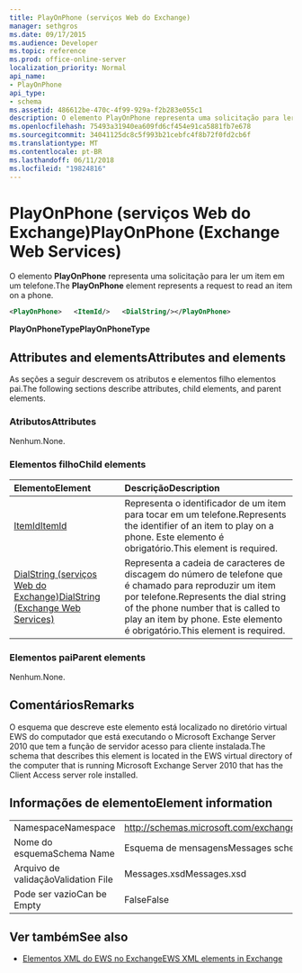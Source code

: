 ```yaml
---
title: PlayOnPhone (serviços Web do Exchange)
manager: sethgros
ms.date: 09/17/2015
ms.audience: Developer
ms.topic: reference
ms.prod: office-online-server
localization_priority: Normal
api_name:
- PlayOnPhone
api_type:
- schema
ms.assetid: 486612be-470c-4f99-929a-f2b283e055c1
description: O elemento PlayOnPhone representa uma solicitação para ler um item em um telefone.
ms.openlocfilehash: 75493a31940ea609fd6cf454e91ca5881fb7e678
ms.sourcegitcommit: 34041125dc8c5f993b21cebfc4f8b72f0fd2cb6f
ms.translationtype: MT
ms.contentlocale: pt-BR
ms.lasthandoff: 06/11/2018
ms.locfileid: "19824816"
---
```

# <a name="playonphone-exchange-web-services"></a><span data-ttu-id="640db-103">PlayOnPhone (serviços Web do Exchange)</span><span class="sxs-lookup"><span data-stu-id="640db-103">PlayOnPhone (Exchange Web Services)</span></span>

<span data-ttu-id="640db-104">O elemento **PlayOnPhone** representa uma solicitação para ler um item em um telefone.</span><span class="sxs-lookup"><span data-stu-id="640db-104">The **PlayOnPhone** element represents a request to read an item on a phone.</span></span> 
  
```xml
<PlayOnPhone>   <ItemId/>   <DialString/></PlayOnPhone>
```

 <span data-ttu-id="640db-105">**PlayOnPhoneType**</span><span class="sxs-lookup"><span data-stu-id="640db-105">**PlayOnPhoneType**</span></span>
## <a name="attributes-and-elements"></a><span data-ttu-id="640db-106">Attributes and elements</span><span class="sxs-lookup"><span data-stu-id="640db-106">Attributes and elements</span></span>

<span data-ttu-id="640db-107">As seções a seguir descrevem os atributos e elementos filho elementos pai.</span><span class="sxs-lookup"><span data-stu-id="640db-107">The following sections describe attributes, child elements, and parent elements.</span></span>
  
### <a name="attributes"></a><span data-ttu-id="640db-108">Atributos</span><span class="sxs-lookup"><span data-stu-id="640db-108">Attributes</span></span>

<span data-ttu-id="640db-109">Nenhum.</span><span class="sxs-lookup"><span data-stu-id="640db-109">None.</span></span>
  
### <a name="child-elements"></a><span data-ttu-id="640db-110">Elementos filho</span><span class="sxs-lookup"><span data-stu-id="640db-110">Child elements</span></span>

|<span data-ttu-id="640db-111">**Elemento**</span><span class="sxs-lookup"><span data-stu-id="640db-111">**Element**</span></span>|<span data-ttu-id="640db-112">**Descrição**</span><span class="sxs-lookup"><span data-stu-id="640db-112">**Description**</span></span>|
|:-----|:-----|
|[<span data-ttu-id="640db-113">ItemId</span><span class="sxs-lookup"><span data-stu-id="640db-113">ItemId</span></span>](itemid.md) <br/> |<span data-ttu-id="640db-114">Representa o identificador de um item para tocar em um telefone.</span><span class="sxs-lookup"><span data-stu-id="640db-114">Represents the identifier of an item to play on a phone.</span></span> <span data-ttu-id="640db-115">Este elemento é obrigatório.</span><span class="sxs-lookup"><span data-stu-id="640db-115">This element is required.</span></span>  <br/> |
|[<span data-ttu-id="640db-116">DialString (serviços Web do Exchange)</span><span class="sxs-lookup"><span data-stu-id="640db-116">DialString (Exchange Web Services)</span></span>](dialstring-exchange-web-services.md) <br/> |<span data-ttu-id="640db-117">Representa a cadeia de caracteres de discagem do número de telefone que é chamado para reproduzir um item por telefone.</span><span class="sxs-lookup"><span data-stu-id="640db-117">Represents the dial string of the phone number that is called to play an item by phone.</span></span> <span data-ttu-id="640db-118">Este elemento é obrigatório.</span><span class="sxs-lookup"><span data-stu-id="640db-118">This element is required.</span></span>  <br/> |
   
### <a name="parent-elements"></a><span data-ttu-id="640db-119">Elementos pai</span><span class="sxs-lookup"><span data-stu-id="640db-119">Parent elements</span></span>

<span data-ttu-id="640db-120">Nenhum.</span><span class="sxs-lookup"><span data-stu-id="640db-120">None.</span></span>
  
## <a name="remarks"></a><span data-ttu-id="640db-121">Comentários</span><span class="sxs-lookup"><span data-stu-id="640db-121">Remarks</span></span>

<span data-ttu-id="640db-122">O esquema que descreve este elemento está localizado no diretório virtual EWS do computador que está executando o Microsoft Exchange Server 2010 que tem a função de servidor acesso para cliente instalada.</span><span class="sxs-lookup"><span data-stu-id="640db-122">The schema that describes this element is located in the EWS virtual directory of the computer that is running Microsoft Exchange Server 2010 that has the Client Access server role installed.</span></span>
  
## <a name="element-information"></a><span data-ttu-id="640db-123">Informações de elemento</span><span class="sxs-lookup"><span data-stu-id="640db-123">Element information</span></span>

|||
|:-----|:-----|
|<span data-ttu-id="640db-124">Namespace</span><span class="sxs-lookup"><span data-stu-id="640db-124">Namespace</span></span>  <br/> |http://schemas.microsoft.com/exchange/services/2006/messages  <br/> |
|<span data-ttu-id="640db-125">Nome do esquema</span><span class="sxs-lookup"><span data-stu-id="640db-125">Schema Name</span></span>  <br/> |<span data-ttu-id="640db-126">Esquema de mensagens</span><span class="sxs-lookup"><span data-stu-id="640db-126">Messages schema</span></span>  <br/> |
|<span data-ttu-id="640db-127">Arquivo de validação</span><span class="sxs-lookup"><span data-stu-id="640db-127">Validation File</span></span>  <br/> |<span data-ttu-id="640db-128">Messages.xsd</span><span class="sxs-lookup"><span data-stu-id="640db-128">Messages.xsd</span></span>  <br/> |
|<span data-ttu-id="640db-129">Pode ser vazio</span><span class="sxs-lookup"><span data-stu-id="640db-129">Can be Empty</span></span>  <br/> |<span data-ttu-id="640db-130">False</span><span class="sxs-lookup"><span data-stu-id="640db-130">False</span></span>  <br/> |
   
## <a name="see-also"></a><span data-ttu-id="640db-131">Ver também</span><span class="sxs-lookup"><span data-stu-id="640db-131">See also</span></span>



- [<span data-ttu-id="640db-132">Elementos XML do EWS no Exchange</span><span class="sxs-lookup"><span data-stu-id="640db-132">EWS XML elements in Exchange</span></span>](ews-xml-elements-in-exchange.md)

